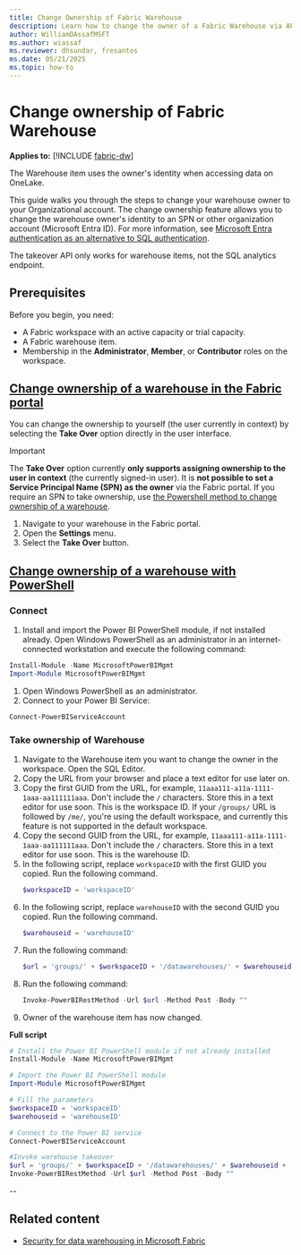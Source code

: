 ```yaml
---
title: Change Ownership of Fabric Warehouse
description: Learn how to change the owner of a Fabric Warehouse via API call.
author: WilliamDAssafMSFT
ms.author: wiassaf
ms.reviewer: dhsundar, fresantos
ms.date: 05/21/2025
ms.topic: how-to
---
```


# Change ownership of Fabric Warehouse

**Applies to:** [!INCLUDE [fabric-dw](includes/applies-to-version/fabric-dw.md)]

The Warehouse item uses the owner's identity when accessing data on OneLake. 

This guide walks you through the steps to change your warehouse owner to your Organizational account. The change ownership feature allows you to change the warehouse owner's identity to an SPN or other organization account (Microsoft Entra ID). For more information, see [Microsoft Entra authentication as an alternative to SQL authentication](entra-id-authentication.md).

The takeover API only works for warehouse items, not the SQL analytics endpoint.

## Prerequisites

Before you begin, you need:

- A Fabric workspace with an active capacity or trial capacity.
- A Fabric warehouse item.
- Membership in the **Administrator**, **Member**, or **Contributor** roles on the workspace.

## [Change ownership of a warehouse in the Fabric portal](#tab/portal)

You can change the ownership to yourself (the user currently in context) by selecting the **Take Over** option directly in the user interface.

> [!IMPORTANT]
 > The **Take Over** option currently **only supports assigning ownership to the user in context** (the currently signed-in user). It is **not possible to set a Service Principal Name (SPN) as the owner** via the Fabric portal. If you require an SPN to take ownership, use [the Powershell method to change ownership of a warehouse](#change-ownership-of-a-warehouse-with-powershell).

1. Navigate to your warehouse in the Fabric portal.
1. Open the **Settings** menu.
1. Select the **Take Over** button.

## [Change ownership of a warehouse with PowerShell](#tab/powershell)

### Connect

1. Install and import the Power BI PowerShell module, if not installed already. Open Windows PowerShell as an administrator in an internet-connected workstation and execute the following command:

  ```powershell
  Install-Module -Name MicrosoftPowerBIMgmt
  Import-Module MicrosoftPowerBIMgmt 
  ```
1. Open Windows PowerShell as an administrator.
1. Connect to your Power BI Service:
  ```powershell
  Connect-PowerBIServiceAccount
  ```

### Take ownership of Warehouse

1. Navigate to the Warehouse item you want to change the owner in the workspace. Open the SQL Editor.
1. Copy the URL from your browser and place a text editor for use later on.
1. Copy the first GUID from the URL, for example, `11aaa111-a11a-1111-1aaa-aa111111aaa`. Don't include the `/` characters. Store this in a text editor for use soon. This is the workspace ID. If your `/groups/` URL is followed by `/me/`, you're using the default workspace, and currently this feature is not supported in the default workspace. 
1. Copy the second GUID from the URL, for example, `11aaa111-a11a-1111-1aaa-aa111111aaa`. Don't include the `/` characters. Store this in a text editor for use soon. This is the warehouse ID.
1. In the following script, replace `workspaceID` with the first GUID you copied. Run the following command.
    ```powershell
    $workspaceID = 'workspaceID'
    ```
1. In the following script, replace `warehouseID` with the second GUID you copied. Run the following command.
    ```powershell
    $warehouseid = 'warehouseID'
    ```
1. Run the following command:
    ```powershell
    $url = 'groups/' + $workspaceID + '/datawarehouses/' + $warehouseid + '/takeover'
    ```
1. Run the following command:
    ```powershell
    Invoke-PowerBIRestMethod -Url $url -Method Post -Body ""
    ```
1. Owner of the warehouse item has now changed.

**Full script**

```powershell
# Install the Power BI PowerShell module if not already installed
Install-Module -Name MicrosoftPowerBIMgmt

# Import the Power BI PowerShell module
Import-Module MicrosoftPowerBIMgmt

# Fill the parameters
$workspaceID = 'workspaceID'
$warehouseid = 'warehouseID'

# Connect to the Power BI service
Connect-PowerBIServiceAccount

#Invoke warehouse takeover
$url = 'groups/' + $workspaceID + '/datawarehouses/' + $warehouseid + '/takeover'
Invoke-PowerBIRestMethod -Url $url -Method Post -Body ""
```

--

## Related content

- [Security for data warehousing in Microsoft Fabric](security.md)
